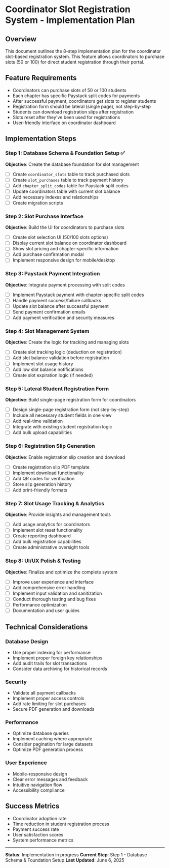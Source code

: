 # Coordinator Slot Registration System - Implementation Plan

## Overview
This document outlines the 8-step implementation plan for the coordinator slot-based registration system. This feature allows coordinators to purchase slots (50 or 100) for direct student registration through their portal.

## Feature Requirements
- Coordinators can purchase slots of 50 or 100 students
- Each chapter has specific Paystack split codes for payments
- After successful payment, coordinators get slots to register students
- Registration form should be lateral (single page), not step-by-step
- Students can download registration slips after registration
- Slots reset after they've been used for registrations
- User-friendly interface on coordinator dashboard

## Implementation Steps

### Step 1: Database Schema & Foundation Setup ✅
**Objective**: Create the database foundation for slot management
- [ ] Create `coordinator_slots` table to track purchased slots
- [ ] Create `slot_purchases` table to track payment history  
- [ ] Add `chapter_split_codes` table for Paystack split codes
- [ ] Update coordinators table with current slot balance
- [ ] Add necessary indexes and relationships
- [ ] Create migration scripts

### Step 2: Slot Purchase Interface
**Objective**: Build the UI for coordinators to purchase slots
- [ ] Create slot selection UI (50/100 slots options)
- [ ] Display current slot balance on coordinator dashboard
- [ ] Show slot pricing and chapter-specific information
- [ ] Add purchase confirmation modal
- [ ] Implement responsive design for mobile/desktop

### Step 3: Paystack Payment Integration
**Objective**: Integrate payment processing with split codes
- [ ] Implement Paystack payment with chapter-specific split codes
- [ ] Handle payment success/failure callbacks
- [ ] Update slot balance after successful payment
- [ ] Send payment confirmation emails
- [ ] Add payment verification and security measures

### Step 4: Slot Management System
**Objective**: Create the logic for tracking and managing slots
- [ ] Create slot tracking logic (deduction on registration)
- [ ] Add slot balance validation before registration
- [ ] Implement slot usage history
- [ ] Add low slot balance notifications
- [ ] Create slot expiration logic (if needed)

### Step 5: Lateral Student Registration Form
**Objective**: Build single-page registration form for coordinators
- [ ] Design single-page registration form (not step-by-step)
- [ ] Include all necessary student fields in one view
- [ ] Add real-time validation
- [ ] Integrate with existing student registration logic
- [ ] Add bulk upload capabilities

### Step 6: Registration Slip Generation
**Objective**: Enable registration slip creation and download
- [ ] Create registration slip PDF template
- [ ] Implement download functionality
- [ ] Add QR codes for verification
- [ ] Store slip generation history
- [ ] Add print-friendly formats

### Step 7: Slot Usage Tracking & Analytics
**Objective**: Provide insights and management tools
- [ ] Add usage analytics for coordinators
- [ ] Implement slot reset functionality
- [ ] Create reporting dashboard
- [ ] Add bulk registration capabilities
- [ ] Create administrative oversight tools

### Step 8: UI/UX Polish & Testing
**Objective**: Finalize and optimize the complete system
- [ ] Improve user experience and interface
- [ ] Add comprehensive error handling
- [ ] Implement input validation and sanitization
- [ ] Conduct thorough testing and bug fixes
- [ ] Performance optimization
- [ ] Documentation and user guides

## Technical Considerations

### Database Design
- Use proper indexing for performance
- Implement proper foreign key relationships
- Add audit trails for slot transactions
- Consider data archiving for historical records

### Security
- Validate all payment callbacks
- Implement proper access controls
- Add rate limiting for slot purchases
- Secure PDF generation and downloads

### Performance
- Optimize database queries
- Implement caching where appropriate
- Consider pagination for large datasets
- Optimize PDF generation process

### User Experience
- Mobile-responsive design
- Clear error messages and feedback
- Intuitive navigation flow
- Accessibility compliance

## Success Metrics
- Coordinator adoption rate
- Time reduction in student registration process
- Payment success rate
- User satisfaction scores
- System performance metrics

---

**Status**: Implementation in progress
**Current Step**: Step 1 - Database Schema & Foundation Setup
**Last Updated**: June 6, 2025
